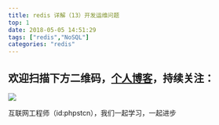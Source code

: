 ```yaml
---
title: redis 详解（13）开发运维问题
top: 1
date: 2018-05-05 14:51:29
tags: ["redis","NoSQL"]
categories: "redis"
---
```


## 欢迎扫描下方二维码，[个人博客](https://www.phpst.cn)，持续关注：

![](https://ww1.sinaimg.cn/large/a616b9a4gy1g4xzv954a4j20760763yo.jpg)

互联网工程师（id:phpstcn），我们一起学习，一起进步
